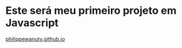 # Este será meu primeiro projeto em Javascript 
[philippewanuty.github.io](philippewanuty.github.io)

